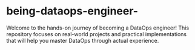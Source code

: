 # being-dataops-engineer-
Welcome to the hands-on journey of becoming a DataOps engineer! This repository focuses on real-world projects and practical implementations that will help you master DataOps through actual experience.
